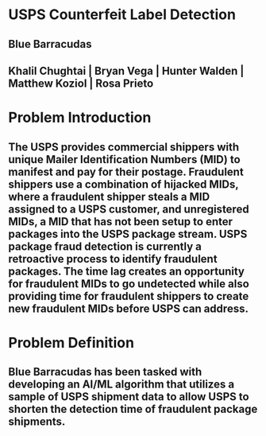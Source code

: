 # USPS Counterfeit Label Detection

## Blue Barracudas
## Khalil Chughtai | Bryan Vega | Hunter Walden | Matthew Koziol | Rosa Prieto

# Problem Introduction
## The USPS provides commercial shippers with unique Mailer Identification Numbers (MID) to manifest and pay for their postage.  Fraudulent shippers use a combination of hijacked MIDs, where a fraudulent shipper steals a MID assigned to a USPS customer, and unregistered MIDs, a MID that has not been setup to enter packages into the USPS package stream. USPS package fraud detection is currently a retroactive process to identify fraudulent packages.  The time lag creates an opportunity for fraudulent MIDs to go undetected while also providing time for fraudulent shippers to create new fraudulent MIDs before USPS can address.

# Problem Definition

## Blue Barracudas has been tasked with developing an AI/ML algorithm that utilizes a sample of USPS shipment data to allow USPS to shorten the detection time of fraudulent package shipments. 

